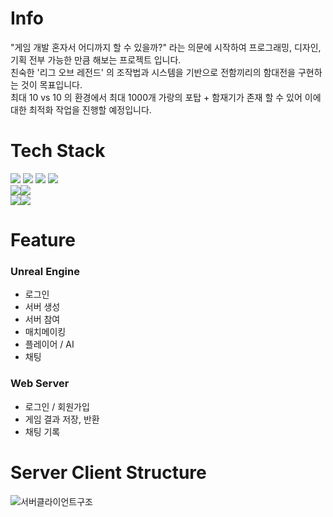 # Info
"게임 개발 혼자서 어디까지 할 수 있을까?" 라는 의문에 시작하여 프로그래밍, 디자인, 기획 전부 가능한 만큼 해보는 프로젝트 입니다.
<br>
친숙한 '리그 오브 레전드' 의 조작법과 시스템을 기반으로 전함끼리의 함대전을 구현하는 것이 목표입니다.
<br>
최대 10 vs 10 의 환경에서 최대 1000개 가랑의 포탑 + 함재기가 존재 할 수 있어 이에 대한 최적화 작업을 진행할 예정입니다.


# Tech Stack
<img src="https://img.shields.io/badge/unreal%20engine-%23313131.svg?&style=for-the-badge&logo=unreal%20engine&logoColor=white" /> <img src="https://img.shields.io/badge/springboot-6DB33F?&style=for-the-badge&logo=springboot&logoColor=white" /> <img src="https://img.shields.io/badge/mysql-%234479A1.svg?&style=for-the-badge&logo=mysql&logoColor=white" /> <img src="https://img.shields.io/badge/json-%23000000.svg?&style=for-the-badge&logo=json&logoColor=white" />
<br>
<img src="https://img.shields.io/badge/c++-00599C?style=for-the-badge&logo=C%2B%2B&logoColor=white"><img src="https://img.shields.io/badge/javascript-F7DF1E?style=for-the-badge&logo=javascript&logoColor=white">
<br>
<img src="https://img.shields.io/badge/visual%20studio-%235C2D91.svg?&style=for-the-badge&logo=visual%20studio&logoColor=white" /><img src="https://img.shields.io/badge/intellij%20idea-%23000000.svg?&style=for-the-badge&logo=intellij%20idea&logoColor=white" />



# Feature
### Unreal Engine
+ 로그인
+ 서버 생성
+ 서버 참여
+ 매치메이킹
+ 플레이어 / AI
+ 채팅

### Web Server
+ 로그인 / 회원가입
+ 게임 결과 저장, 반환
+ 채팅 기록

# Server Client Structure
![서버클라이언트구조](https://github.com/user-attachments/assets/664bf13b-987c-4ab5-a71a-7a468ec58be4)
